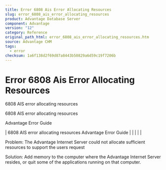 ```yaml
---
title: Error 6808 Ais Error Allocating Resources
slug: error_6808_ais_error_allocating_resources
product: Advantage Database Server
component: Advantage
version: "12"
category: Reference
original_path_html: error_6808_ais_error_allocating_resources.htm
source: Advantage CHM
tags:
  - error
checksum: 1a6f138d2f69d87a8443b50829a6d59c19f7206b
---
```


# Error 6808 Ais Error Allocating Resources

6808 AIS error allocating resources

6808 AIS error allocating resources

Advantage Error Guide

| 6808 AIS error allocating resources  Advantage Error Guide |  |  |  |  |

Problem: The Advantage Internet Server could not allocate sufficient resources to support the users request

Solution: Add memory to the computer where the Advantage Internet Server resides, or quit some of the applications running on that computer.
